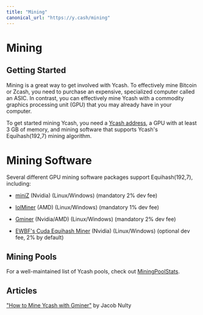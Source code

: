 ```yaml
---
title: "Mining"
canonical_url: "https://y.cash/mining"
---
```



# Mining

## Getting Started

Mining is a great way to get involved with Ycash. To effectively mine Bitcoin or
Zcash, you need to purchase an expensive, specialized computer called an ASIC.
In contrast, you can effectively mine Ycash with a commodity graphics processing
unit (GPU) that you may already have in your computer.

To get started mining Ycash, you need a [Ycash address](/wallets), a GPU with at least 3 GB of memory, and mining software that supports Ycash's Equihash(192,7) mining algorithm.

# Mining Software

Several different GPU mining software packages support Equihash(192,7), including:

* [miniZ](https://miniz.ch/) (Nvidia) (Linux/Windows) (mandatory 2% dev fee)

* [lolMiner](https://bitcointalk.org/index.php?topic=4724735.0) (AMD) (Linux/Windows) (mandatory 1% dev fee)

* [Gminer](https://bitcointalk.org/index.php?topic=5034735.0) (Nvidia/AMD) (Linux/Windows) (mandatory 2% dev fee)

* [EWBF's Cuda Equihash Miner](https://bitcointalk.org/index.php?topic=4466962.0) (Nvidia) (Linux/Windows) (optional dev fee, 2% by default)


## Mining Pools

For a well-maintained list of Ycash pools, check out [MiningPoolStats](https://miningpoolstats.stream/ycash).

## Articles

["How to Mine Ycash with Gminer"](https://medium.com/@nultinator/how-to-mine-ycash-with-gminer-e80fa871bf4b) by Jacob Nulty

